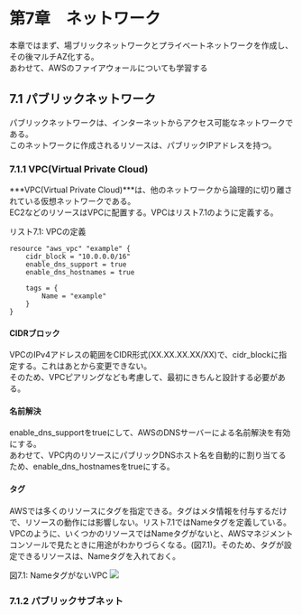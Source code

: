 # 第7章　ネットワーク
本章ではまず、場ブリックネットワークとプライベートネットワークを作成し、その後マルチAZ化する。<br />
あわせて、AWSのファイアウォールについても学習する

## 7.1 パブリックネットワーク
パブリックネットワークは、インターネットからアクセス可能なネットワークである。<br />
このネットワークに作成されるリソースは、パブリックIPアドレスを持つ。

### 7.1.1 VPC(Virtual Private Cloud)
***VPC(Virtual Private Cloud)***は、他のネットワークから論理的に切り離されている仮想ネットワークである。<br />
EC2などのリソースはVPCに配置する。VPCはリスト7.1のように定義する。

リスト7.1: VPCの定義
```
resource "aws_vpc" "example" {
    cidr_block = "10.0.0.0/16"
    enable_dns_support = true
    enable_dns_hostnames = true

    tags = {
        Name = "example"
    }
}
```

#### CIDRブロック
VPCのIPv4アドレスの範囲をCIDR形式(XX.XX.XX.XX/XX)で、cidr_blockに指定する。これはあとから変更できない。<br />
そのため、VPCピアリングなども考慮して、最初にきちんと設計する必要がある。

#### 名前解決
enable_dns_supportをtrueにして、AWSのDNSサーバーによる名前解決を有効にする。<br />
あわせて、VPC内のリソースにパブリックDNSホスト名を自動的に割り当てるため、enable_dns_hostnamesをtrueにする。

#### タグ
AWSでは多くのリソースにタグを指定できる。タグはメタ情報を付与するだけで、リソースの動作には影響しない。リスト7.1ではNameタグを定義している。<br />
VPCのように、いくつかのリソースではNameタグがないと、AWSマネジメントコンソールで見たときに用途がわかりづらくなる。(図7.1)。そのため、タグが設定できるリソースは、Nameタグを入れておく。

図7.1: NameタグがないVPC
![](picture/図7_1.png)

### 7.1.2 パブリックサブネット